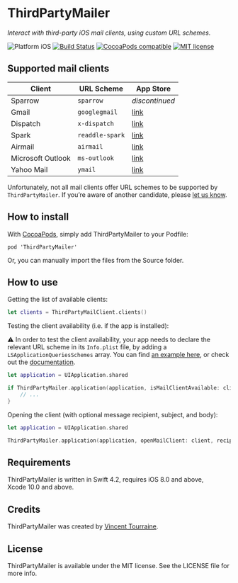 # ThirdPartyMailer

_Interact with third-party iOS mail clients, using custom URL schemes._

![Platform iOS](https://img.shields.io/badge/platform-iOS-blue.svg)
[![Build Status](https://travis-ci.org/vtourraine/ThirdPartyMailer.svg?branch=master)](https://travis-ci.org/vtourraine/ThirdPartyMailer)
[![CocoaPods compatible](https://img.shields.io/cocoapods/v/ThirdPartyMailer.svg)](https://cocoapods.org/pods/ThirdPartyMailer)
[![MIT license](http://img.shields.io/badge/license-MIT-blue.svg)](https://github.com/vtourraine/ThirdPartyMailer/raw/master/LICENSE.md)


## Supported mail clients

Client             | URL Scheme      | App Store
------------------ | --------------- | ---------
Sparrow            | `sparrow`       | _discontinued_
Gmail              | `googlegmail`   | [link](https://itunes.apple.com/app/id422689480?mt=8)
Dispatch           | `x-dispatch`    | [link](https://itunes.apple.com/app/id642022747?mt=8)
Spark              | `readdle-spark` | [link](https://itunes.apple.com/app/id997102246?mt=8)
Airmail            | `airmail`       | [link](https://itunes.apple.com/app/id993160329?mt=8)
Microsoft Outlook  | `ms-outlook`    | [link](https://itunes.apple.com/app/id951937596?mt=8)
Yahoo Mail         | `ymail`         | [link](https://itunes.apple.com/app/id577586159?mt=8)

Unfortunately, not all mail clients offer URL schemes to be supported by `ThirdPartyMailer`. If you’re aware of another candidate, please [let us know](https://github.com/vtourraine/ThirdPartyMailer/issues).


## How to install

With [CocoaPods](https://cocoapods.org), simply add ThirdPartyMailer to your Podfile:

```
pod 'ThirdPartyMailer'
```

Or, you can manually import the files from the Source folder.


## How to use

Getting the list of available clients:

``` swift
let clients = ThirdPartyMailClient.clients()
```

Testing the client availability (i.e. if the app is installed):

⚠️ In order to test the client availability, your app needs to declare the relevant URL scheme in its `Info.plist` file, by adding a `LSApplicationQueriesSchemes` array. You can find [an example here](https://github.com/vtourraine/ThirdPartyMailer/blob/69ef4095336ccebc76ac528234c1739f66d258d1/Tests/ThirdPartyMailerExample/Info.plist#L23), or check out the [documentation](https://developer.apple.com/library/archive/documentation/General/Reference/InfoPlistKeyReference/Articles/LaunchServicesKeys.html#//apple_ref/doc/uid/TP40009250-SW14).

``` swift
let application = UIApplication.shared

if ThirdPartyMailer.application(application, isMailClientAvailable: client) {
    // ...
}
```

Opening the client (with optional message recipient, subject, and body):

``` swift
let application = UIApplication.shared

ThirdPartyMailer.application(application, openMailClient: client, recipient: nil, subject: nil, body: nil)
```


## Requirements

ThirdPartyMailer is written in Swift 4.2, requires iOS 8.0 and above, Xcode 10.0 and above.


## Credits

ThirdPartyMailer was created by [Vincent Tourraine](http://www.vtourraine.net).


## License

ThirdPartyMailer is available under the MIT license. See the LICENSE file for more info.
